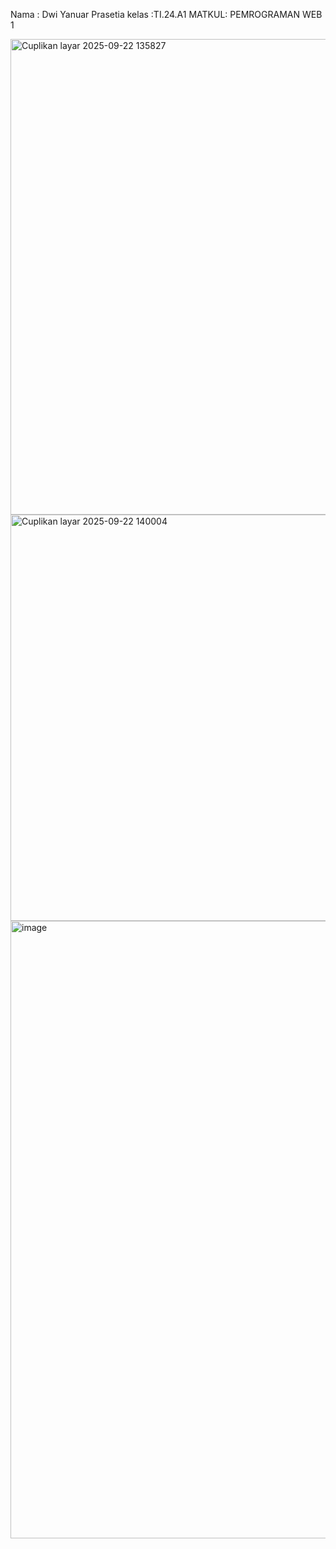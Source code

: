 Nama  : Dwi Yanuar Prasetia 
kelas :TI.24.A1
MATKUL: PEMROGRAMAN WEB 1

<img width="1917" height="761" alt="Cuplikan layar 2025-09-22 135827" src="https://github.com/user-attachments/assets/48df026f-8ea0-41bd-9bb0-b08b131b83b2" />
<img width="1907" height="650" alt="Cuplikan layar 2025-09-22 140004" src="https://github.com/user-attachments/assets/1a8e5311-1227-425c-856d-87c5fb9fc2c1" />
<img width="1919" height="988" alt="image" src="https://github.com/user-attachments/assets/562a61f6-728f-4085-8ffd-c25368723f93" />

